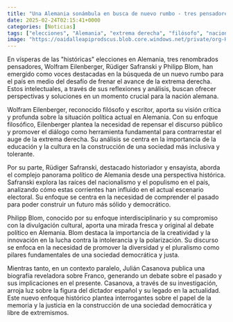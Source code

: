 ```yaml
---
title: "Una Alemania sonámbula en busca de nuevo rumbo - tres pensadores ante el desafío de frenar a la extrema derecha"
date: 2025-02-24T02:15:41+0000
categories: [Noticias]
tags: ["elecciones", "Alemania", "extrema derecha", "filósofo", "nacionalismo", "diversidad", "sociedad democrática."]
image: "https://oaidalleapiprodscus.blob.core.windows.net/private/org-HKmKxpuNw3Y88lm4EBrIPq0n/user-ZwiCXOggLL8ZNNKE2g7rXFmV/img-3BBdct5DgUsIpbxcGTdqvPrK.png?st=2025-02-24T01%3A15%3A41Z&se=2025-02-24T03%3A15%3A41Z&sp=r&sv=2024-08-04&sr=b&rscd=inline&rsct=image/png&skoid=d505667d-d6c1-4a0a-bac7-5c84a87759f8&sktid=a48cca56-e6da-484e-a814-9c849652bcb3&skt=2025-02-23T03%3A13%3A03Z&ske=2025-02-24T03%3A13%3A03Z&sks=b&skv=2024-08-04&sig=FkFnw7zya0TeEr7eXY/Xr4RLxMI/ov0Gap99QPR3Yec%3D"
---
```


En vísperas de las "históricas" elecciones en Alemania, tres renombrados pensadores, Wolfram Eilenberger, Rüdiger Safranski y Philipp Blom, han emergido como voces destacadas en la búsqueda de un nuevo rumbo para el país en medio del desafío de frenar el avance de la extrema derecha. Estos intelectuales, a través de sus reflexiones y análisis, buscan ofrecer perspectivas y soluciones en un momento crucial para la nación alemana.

Wolfram Eilenberger, reconocido filósofo y escritor, aporta su visión crítica y profunda sobre la situación política actual en Alemania. Con su enfoque filosófico, Eilenberger plantea la necesidad de repensar el discurso público y promover el diálogo como herramienta fundamental para contrarrestar el auge de la extrema derecha. Su análisis se centra en la importancia de la educación y la cultura en la construcción de una sociedad más inclusiva y tolerante.

Por su parte, Rüdiger Safranski, destacado historiador y ensayista, aborda el complejo panorama político de Alemania desde una perspectiva histórica. Safranski explora las raíces del nacionalismo y el populismo en el país, analizando cómo estas corrientes han influido en el actual escenario electoral. Su enfoque se centra en la necesidad de comprender el pasado para poder construir un futuro más sólido y democrático.

Philipp Blom, conocido por su enfoque interdisciplinario y su compromiso con la divulgación cultural, aporta una mirada fresca y original al debate político en Alemania. Blom destaca la importancia de la creatividad y la innovación en la lucha contra la intolerancia y la polarización. Su discurso se enfoca en la necesidad de promover la diversidad y el pluralismo como pilares fundamentales de una sociedad democrática y justa.

Mientras tanto, en un contexto paralelo, Julián Casanova publica una biografía reveladora sobre Franco, generando un debate sobre el pasado y sus implicaciones en el presente. Casanova, a través de su investigación, arroja luz sobre la figura del dictador español y su legado en la actualidad. Este nuevo enfoque histórico plantea interrogantes sobre el papel de la memoria y la justicia en la construcción de una sociedad democrática y libre de extremismos.
    